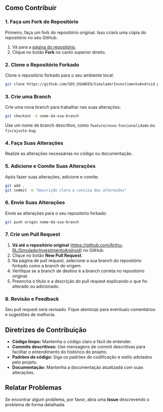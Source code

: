 ## Como Contribuir

### 1. Faça um Fork do Repositório

Primeiro, faça um fork do repositório original. Isso criará uma cópia do repositório no seu GitHub.

1. Vá para a [página do repositório](https://github.com/Arthu-RL/SimuladorInvestimentoAndroid).
2. Clique no botão **Fork** no canto superior direito.

### 2. Clone o Repositório Forkado

Clone o repositório forkado para o seu ambiente local:

```bash
git clone https://github.com/SEU_USUARIO/SimuladorInvestimentoAndroid.git
```

### 3. Crie uma Branch

Crie uma nova branch para trabalhar nas suas alterações:

```bash
git checkout -b nome-da-sua-branch
```

Use um nome de branch descritivo, como `feature/nova-funcionalidade` ou `fix/ajuste-bug`.

### 4. Faça Suas Alterações

Realize as alterações necessárias no código ou documentação.

### 5. Adicione e Comite Suas Alterações

Após fazer suas alterações, adicione e comite:

```bash
git add .
git commit -m "Descrição clara e concisa das alterações"
```

### 6. Envie Suas Alterações

Envie as alterações para o seu repositório forkado:

```bash
git push origin nome-da-sua-branch
```

### 7. Crie um Pull Request

1. **Vá até o repositório original** (https://github.com/Arthu-RL/SimuladorInvestimentoAndroid) no GitHub.
2. Clique no botão **New Pull Request**.
3. Na página de pull request, selecione a sua branch do repositório forkado como a branch de origem.
4. Verifique se a branch de destino é a branch correta no repositório original.
5. Preencha o título e a descrição do pull request explicando o que foi alterado ou adicionado.

### 8. Revisão e Feedback

Seu pull request será revisado. Fique atento(a) para eventuais comentários e sugestões de melhoria.

## Diretrizes de Contribuição

- **Código limpo:** Mantenha o código claro e fácil de entender.
- **Commits descritivos:** Use mensagens de commit descritivas para facilitar o entendimento do histórico do projeto.
- **Padrões de código:** Siga os padrões de codificação e estilo adotados pelo projeto.
- **Documentação:** Mantenha a documentação atualizada com suas alterações.

## Relatar Problemas

Se encontrar algum problema, por favor, abra uma **Issue** descrevendo o problema de forma detalhada.
